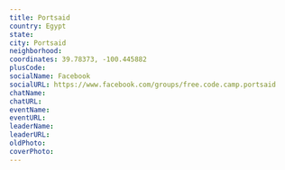 ```yaml
---
title: Portsaid
country: Egypt
state: 
city: Portsaid
neighborhood: 
coordinates: 39.78373, -100.445882
plusCode:
socialName: Facebook
socialURL: https://www.facebook.com/groups/free.code.camp.portsaid
chatName:
chatURL:
eventName:
eventURL:
leaderName:
leaderURL:
oldPhoto: 
coverPhoto:
---
```

